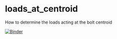 # loads_at_centroid
How to determine the loads acting at the bolt centroid

[![Binder](https://mybinder.org/badge_logo.svg)](https://mybinder.org/v2/gh/tim-au/loads_at_centroid/HEAD?labpath=training_loads_at_centroid.ipynb)

